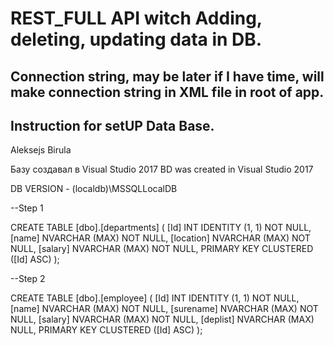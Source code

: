 # REST_FULL API witch Adding, deleting, updating data in DB.

## Connection string, may be later if I have time, will make connection string in XML file in root of app.

## Instruction for setUP Data Base.

Aleksejs Birula

Базу создавал в Visual Studio 2017
BD was created in Visual Studio 2017

DB VERSION - (localdb)\MSSQLLocalDB

--Step 1

CREATE TABLE [dbo].[departments] (
[Id]       INT            IDENTITY (1, 1) NOT NULL,
[name]     NVARCHAR (MAX) NOT NULL,
[location] NVARCHAR (MAX) NOT NULL,
[salary]   NVARCHAR (MAX) NOT NULL,
PRIMARY KEY CLUSTERED ([Id] ASC)
);

--Step 2

CREATE TABLE [dbo].[employee] (
[Id]       INT            IDENTITY (1, 1) NOT NULL,
[name]     NVARCHAR (MAX) NOT NULL,
[surename] NVARCHAR (MAX) NOT NULL,
[salary]   NVARCHAR (MAX) NOT NULL,
[deplist]  NVARCHAR (MAX) NULL,
PRIMARY KEY CLUSTERED ([Id] ASC)
);
